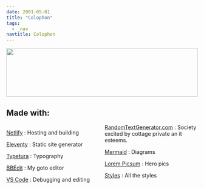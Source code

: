 ```yaml
---
date: 2001-05-01
title: "Colophon"
tags:
  - _nav
navtitle: Colophon
---
```


<img src="https://picsum.photos/512/128?gravity=center&random"
  width="100%" height="128" >
## Made with: 

<div style='columns: 2'>

[Netlify][]
: Hosting and building

[Eleventy][]
: Static site generator

[Typetura][]
: Typography

[BBEdit][]
: My goto editor

[VS Code][]
: Debugging and editing

[RandomTextGenerator.com][]
: Society excited by cottage private an
  it esteems.
  
[Mermaid][]
: Diagrams

[Lorem Picsum][]
: Hero pics

[Styles](../stylesheet/)
: All the styles

</div>



[Mermaid]: https://mermaid-js.github.io/mermaid/#/
[VS Code]: https://code.visualstudio.com/
[BBEdit]: https://www.barebones.com/products/bbedit/
[Eleventy]: https://www.11ty.dev/
[eleventy base blog]: https://github.com/11ty/eleventy-base-blog
[Netlify]: https://netlify.com
[kabel]: https://www.monotype.com/resources/font-stories/neue-kabel-reshaping-a-lost-classic/
[Lorem Picsum]: https://picsum.photos/
[typetura]: https://github.com/typetura/typetura.js
[RandomTextGenerator.com]: http://randomtextgenerator.com/
